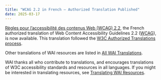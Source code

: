 ```yaml
---
title: "WCAG 2.2 in French – Authorized Translation Published"
date: 2025-03-17
---
```


[Règles pour l’accessibilité des contenus Web (WCAG) 2.2](https://www.w3.org/Translations/WCAG22-fr/), the French authorized translation of Web Content Accessibility Guidelines 2.2 ([WCAG](https://www.w3.org/WAI/standards-guidelines/wcag/)), is now available. This translation followed the [W3C Authorized Translations process](https://www.w3.org/2005/02/TranslationPolicy). 

Other translations of WAI resources are listed in [All WAI Translations](https://www.w3.org/WAI/translations/).

WAI thanks all who contribute to translations, and encourages translations of W3C accessibility standards and resources in all languages. If you might be interested in translating resources, see [Translating WAI Resources](https://www.w3.org/WAI/about/translating/).